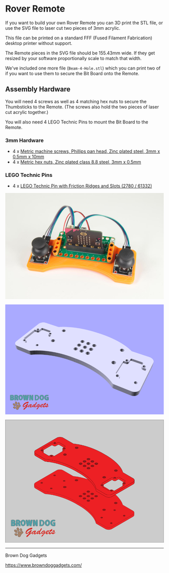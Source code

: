 # Rover Remote

If you want to build your own Rover Remote you can 3D print the STL file, or use the SVG file to laser cut two pieces of 3mm acrylic.

This file can be printed on a standard FFF (Fused Filament Fabrication) desktop printer without support.

The Remote pieces in the SVG file should be 155.43mm wide. If they get resized by your software proportionally scale to match that width.

We've included one more file (`Beam-4-Hole.stl`) which you can print two of if you want to use them to secure the Bit Board onto the Remote.

## Assembly Hardware

You will need 4 screws as well as 4 matching hex nuts to secure the Thumbsticks to the Remote. (The screws also hold the two pieces of laser cut acrylic together.)

You will also need 4 LEGO Technic Pins to mount the Bit Board to the Remote.

### 3mm Hardware

- 4 x [Metric machine screws, Phillips pan head, Zinc plated steel, 3mm x 0.5mm x 10mm](https://www.boltdepot.com/Product-Details.aspx?product=17868)
- 4 x [Metric hex nuts, Zinc plated class 8.8 steel, 3mm x 0.5mm](https://www.boltdepot.com/Product-Details.aspx?product=4783)

### LEGO Technic Pins

- 4 x [LEGO Technic Pin with Friction Ridges and Slots (2780 / 61332)](https://www.brickowl.com/catalog/lego-technic-pin-with-friction-ridges-and-slots-2780-61332)


![](Images/Rover-Remote-Printed-4333.jpg)

![](Images/Rover-Remote-STL.png)

![](Images/Rover-Remote-LC.png)


---

Brown Dog Gadgets

https://www.browndoggadgets.com/
